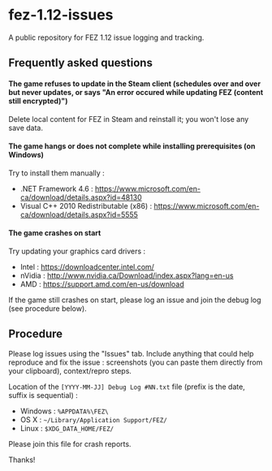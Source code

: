 # fez-1.12-issues
A public repository for FEZ 1.12 issue logging and tracking.

## Frequently asked questions

#### The game refuses to update in the Steam client (schedules over and over but never updates, or says "An error occured while updating FEZ (content still encrypted)")

Delete local content for FEZ in Steam and reinstall it; you won't lose any save data.

#### The game hangs or does not complete while installing prerequisites (on Windows)

Try to install them manually :
- .NET Framework 4.6 : https://www.microsoft.com/en-ca/download/details.aspx?id=48130
- Visual C++ 2010 Redistributable (x86) : https://www.microsoft.com/en-ca/download/details.aspx?id=5555

#### The game crashes on start

Try updating your graphics card drivers :
- Intel : https://downloadcenter.intel.com/
- nVidia : http://www.nvidia.ca/Download/index.aspx?lang=en-us
- AMD : https://support.amd.com/en-us/download
 
If the game still crashes on start, please log an issue and join the debug log (see procedure below).

## Procedure

Please log issues using the "Issues" tab. Include anything that could help reproduce and fix the issue : screenshots (you can paste them directly from your clipboard), context/repro steps.

Location of the `[YYYY-MM-JJ] Debug Log #NN.txt` file (prefix is the date, suffix is sequential) :

- Windows : `%APPDATA%\FEZ\`
- OS X : `~/Library/Application Support/FEZ/`
- Linux : `$XDG_DATA_HOME/FEZ/`

Please join this file for crash reports.

Thanks!
